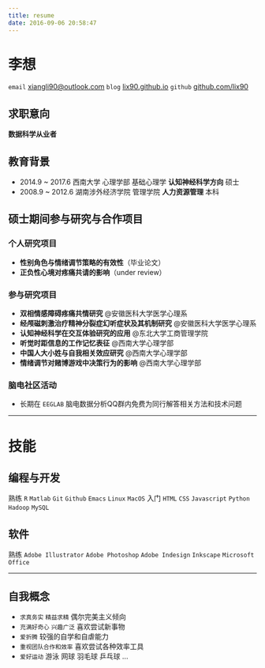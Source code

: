 ```yaml
---
title: resume
date: 2016-09-06 20:58:47
---
```


# 李想

`email` xiangli90@outlook.com
`blog` [lix90.github.io](https://lix90.github.io)
`github` [github.com/lix90](https://github.com/lix90)

## **求职意向**

**数据科学从业者**

## **教育背景**

- 2014.9 ~ 2017.6 西南大学 心理学部 基础心理学 **认知神经科学方向** 硕士
- 2008.9 ~ 2012.6 湖南涉外经济学院 管理学院 **人力资源管理** 本科

## **硕士期间参与研究与合作项目**

### 个人研究项目

- **性别角色与情绪调节策略的有效性**（毕业论文）
- **正负性心境对疼痛共请的影响**（under review）

### 参与研究项目

- **双相情感障碍疼痛共情研究**   @安徽医科大学医学心理系
- **经颅磁刺激治疗精神分裂症幻听症状及其机制研究**   @安徽医科大学医学心理系
- **认知神经科学在交互体验研究的应用**   @东北大学工商管理学院
- **听觉时距信息的工作记忆表征**   @西南大学心理学部
- **中国人大小姓与自我相关效应研究**   @西南大学心理学部
- **情绪调节对赌博游戏中决策行为的影响**   @西南大学心理学部

### 脑电社区活动

- 长期在 `EEGLAB` 脑电数据分析QQ群内免费为同行解答相关方法和技术问题

---

# **技能**

## 编程与开发

熟练 `R` `Matlab` `Git` `Github` `Emacs` `Linux` `MacOS`
入门 `HTML` `CSS` `Javascript` `Python` `Hadoop` `MySQL`

## 软件

熟练 `Adobe Illustrator` `Adobe Photoshop` `Adobe Indesign` `Inkscape` `Microsoft Office`

---

## 自我概念

- `求真务实` `精益求精` 偶尔完美主义倾向
- `充满好奇心` `兴趣广泛` 喜欢尝试新事物
- `爱折腾` 较强的自学和自虐能力
- `重视团队合作和效率` 喜欢尝试各种效率工具
- `爱好运动` 游泳 网球 羽毛球 乒乓球 ...
